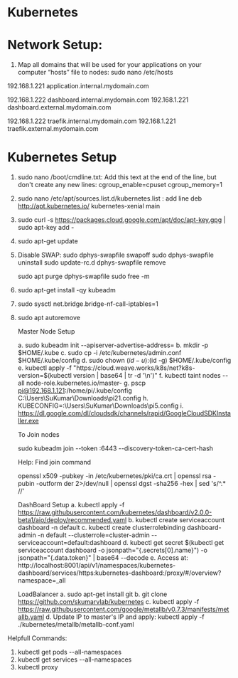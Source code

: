 # Kubernetes

# Network Setup:

1. Map all domains that will be used for your applications on your computer “hosts” file to nodes: sudo nano /etc/hosts

192.168.1.221 application.internal.mydomain.com

192.168.1.222 dashboard.internal.mydomain.com
192.168.1.221 dashboard.external.mydomain.com

192.168.1.222 traefik.internal.mydomain.com
192.168.1.221 traefik.external.mydomain.com


# Kubernetes Setup
1. sudo nano /boot/cmdline.txt: Add this text at the end of the line, but don't create any new lines:
	cgroup_enable=cpuset cgroup_memory=1
2. sudo nano /etc/apt/sources.list.d/kubernetes.list : add line
	deb http://apt.kubernetes.io/ kubernetes-xenial main
3. sudo curl -s https://packages.cloud.google.com/apt/doc/apt-key.gpg | sudo apt-key add -
4. sudo apt-get update
5. Disable SWAP: 
	sudo dphys-swapfile swapoff
	sudo dphys-swapfile uninstall
	sudo update-rc.d dphys-swapfile remove

	sudo apt purge dphys-swapfile
	sudo free -m
6. sudo apt-get install -qy kubeadm
7. sudo sysctl net.bridge.bridge-nf-call-iptables=1 
8. sudo apt autoremove

	Master Node Setup

	a. sudo kubeadm init --apiserver-advertise-address=<IPAddress>
	b. mkdir -p $HOME/.kube 
	c. sudo cp -i /etc/kubernetes/admin.conf $HOME/.kube/config 
	d. sudo chown $(id -u):$(id -g) $HOME/.kube/config
	e. kubectl apply -f "https://cloud.weave.works/k8s/net?k8s-version=$(kubectl version | base64 | tr -d '\n')"
	f. kubectl taint nodes --all node-role.kubernetes.io/master-
	g. pscp pi@192.168.1.121:/home/pi/.kube/config C:\Users\SuKumar\Downloads\pi21.config
	h. KUBECONFIG=:\Users\SuKumar\Downloads\pi5.config
	i. https://dl.google.com/dl/cloudsdk/channels/rapid/GoogleCloudSDKInstaller.exe

	To Join nodes

	sudo kubeadm join --token <token> <IPAddress>:6443 --discovery-token-ca-cert-hash <Hash>
	
	Help: Find join command
	
	openssl x509 -pubkey -in /etc/kubernetes/pki/ca.crt | openssl rsa -pubin -outform der 2>/dev/null | openssl dgst -sha256 -hex | sed 's/^.* //' 

	DashBoard Setup
	a. kubectl apply -f https://raw.githubusercontent.com/kubernetes/dashboard/v2.0.0-beta1/aio/deploy/recommended.yaml
	b. kubectl create serviceaccount dashboard -n default
	c. kubectl create clusterrolebinding dashboard-admin -n default --clusterrole=cluster-admin --serviceaccount=default:dashboard
	d. kubectl get secret $(kubectl get serviceaccount dashboard -o jsonpath="{.secrets[0].name}") -o jsonpath="{.data.token}" | base64 --decode
	e. Access at: http://localhost:8001/api/v1/namespaces/kubernetes-dashboard/services/https:kubernetes-dashboard:/proxy/#/overview?namespace=_all

	LoadBalancer
	a. sudo apt-get install git
	b. git clone https://github.com/skumarvlab/kubernetes
	c. kubectl apply -f https://raw.githubusercontent.com/google/metallb/v0.7.3/manifests/metallb.yaml
	d. Update IP to master's IP and apply: kubectl apply -f ./kubernetes/metallb/metallb-conf.yaml



Helpfull Commands:

1. kubectl get pods --all-namespaces
2. kubectl get services --all-namespaces
3. kubectl proxy 